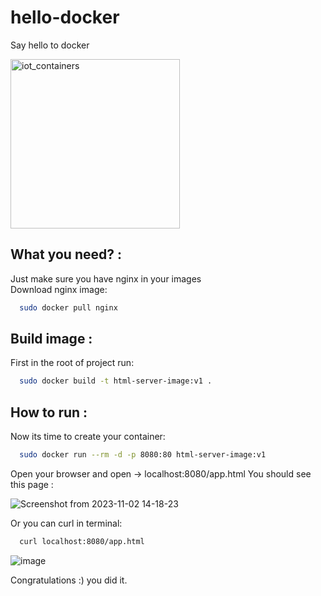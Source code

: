 # hello-docker

Say hello to docker<br/>

<img width="271" alt="iot_containers" src="https://github.com/pooulad/hello-docker/assets/86445458/ec4b8e1f-92f2-4feb-8b8f-8eae4c7bed4d">

## What you need? :

Just make sure you have nginx in your images<br/>
Download nginx image: 
```bash
  sudo docker pull nginx
```

## Build image :

First in the root of project run: 
```bash
  sudo docker build -t html-server-image:v1 .
```

## How to run :

Now its time to create your container: 
```bash  
  sudo docker run --rm -d -p 8080:80 html-server-image:v1
```

Open your browser and open -> localhost:8080/app.html
You should see this page :

![Screenshot from 2023-11-02 14-18-23](https://github.com/pooulad/hello-docker/assets/86445458/557e0bca-1c0c-4866-8be7-0e6fd2852389)

Or you can curl in terminal:
```bash
  curl localhost:8080/app.html
```
![image](https://github.com/pooulad/hello-docker/assets/86445458/3d25394e-128e-4d35-ae95-21c9e51b8eee)


Congratulations :) you did it.
